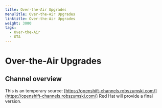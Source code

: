 ```yaml
---
title: Over-the-Air Upgrades
menuTitle: Over-the-Air Upgrades
linktitle: Over-the-Air Upgrades
weight: 3000
tags:
  - Over-the-Air
  - OTA
---
```

# Over-the-Air Upgrades

## Channel overview

This is an temporary source: [https://openshift-channels.robszumski.com/](https://openshift-channels.robszumski.com/)
Red Hat will provide a final version.
